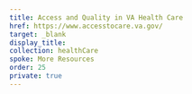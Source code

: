 ```yaml
---
title: Access and Quality in VA Health Care
href: https://www.accesstocare.va.gov/
target: _blank
display_title:
collection: healthCare
spoke: More Resources
order: 25
private: true
---
```


